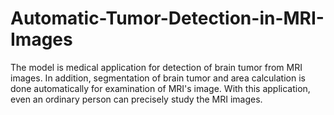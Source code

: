# Automatic-Tumor-Detection-in-MRI-Images
The model is medical application for detection of brain tumor from MRI images. In addition, segmentation of brain tumor and area calculation is done automatically for examination of MRI's image. With this application, even an ordinary person can precisely study the MRI images.

